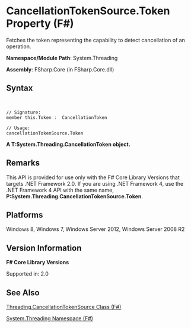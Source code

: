 # CancellationTokenSource.Token Property (F#)

Fetches the token representing the capability to detect cancellation of an operation.

**Namespace/Module Path**: System.Threading

**Assembly**: FSharp.Core (in FSharp.Core.dll)


## Syntax


```


// Signature:
member this.Token :  CancellationToken

// Usage:
cancellationTokenSource.Token

```


**A T:System.Threading.CancellationToken object.**
## Remarks
This API is provided for use only with the F# Core Library Versions that targets .NET Framework 2.0. If you are using .NET Framework 4, use the .NET Framework 4 API with the same name, **P:System.Threading.CancellationTokenSource.Token**.


## Platforms
Windows 8, Windows 7, Windows Server 2012, Windows Server 2008 R2


## Version Information
**F# Core Library Versions**

Supported in: 2.0




## See Also
[Threading.CancellationTokenSource Class &#40;F&#35;&#41;](Threading.CancellationTokenSource+Class+%28FSharp%29.md)

[System.Threading Namespace &#40;F&#35;&#41;](System.Threading+Namespace+%28FSharp%29.md)

